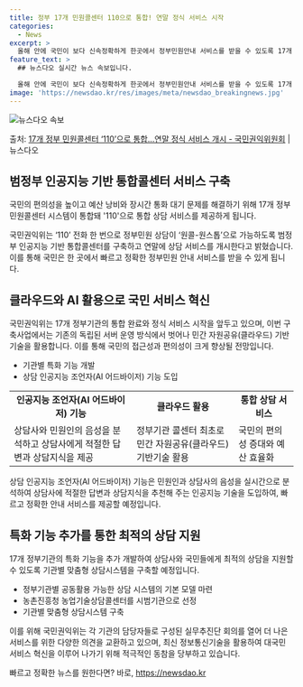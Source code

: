 ```yaml
---
title: 정부 17개 민원콜센터 110으로 통합! 연말 정식 서비스 시작
categories:
  - News
excerpt: >
  올해 안에 국민이 보다 신속정확하게 한곳에서 정부민원안내 서비스를 받을 수 있도록 17개 정부 부처 민원콜센…
feature_text: >
  ## 뉴스다오 실시간 뉴스 속보입니다.

  올해 안에 국민이 보다 신속정확하게 한곳에서 정부민원안내 서비스를 받을 수 있도록 17개 정부 부처 민원콜센…
image: 'https://newsdao.kr/res/images/meta/newsdao_breakingnews.jpg'
---
```


![뉴스다오 속보](https://newsdao.kr/res/images/meta/newsdao_breakingnews.jpg)

<p>출처: <a href="https://newsdao.kr/3006" rel="dofollow">17개 정부 민원콜센터 ‘110’으로 통합…연말 정식 서비스 개시 - 국민권익위원회</a> | 뉴스다오</p>

<h2 data-ke-size="size26">범정부 인공지능 기반 통합콜센터 서비스 구축</h2>
국민의 편의성을 높이고 예산 낭비와 장시간 통화 대기 문제를 해결하기 위해 17개 정부 민원콜센터 시스템이 통합돼 '110'으로 통합 상담 서비스를 제공하게 됩니다.

<p data-ke-size="size16">
국민권익위는 ‘110’ 전화 한 번으로 정부민원 상담이 ‘원콜-원스톱’으로 가능하도록 범정부 인공지능 기반 통합콜센터를 구축하고 연말에 상담 서비스를 개시한다고 밝혔습니다. 이를 통해 국민은 한 곳에서 빠르고 정확한 정부민원 안내 서비스를 받을 수 있게 됩니다.
</p>

<h2 data-ke-size="size26">클라우드와 AI 활용으로 국민 서비스 혁신</h2>
국민권익위는 17개 정부기관의 통합 완료와 정식 서비스 시작을 앞두고 있으며, 이번 구축사업에서는 기존의 독립된 서버 운영 방식에서 벗어나 민간 자원공유(클라우드) 기반기술을 활용합니다. 이를 통해 국민의 접근성과 편의성이 크게 향상될 전망입니다.

<ul>
  <li>기관별 특화 기능 개발</li>
  <li>상담 인공지능 조언자(AI 어드바이저) 기능 도입</li>
</ul>

<table style="width: 100%;">
<tbody>
<tr>
<td style="text-align: center; height: 17px;"><b>인공지능 조언자(AI 어드바이저) 기능</b></td>
<td style="text-align: center; height: 17px;"><b>클라우드 활용</b></td>
<td style="text-align: center; height: 17px;"><b>통합 상담 서비스</b></td>
</tr>
<tr>
<td style="height: 17px;">상담사와 민원인의 음성을 분석하고 상담사에게 적절한 답변과 상담지식을 제공</td>
<td style="height: 17px;">정부기관 콜센터 최초로 민간 자원공유(클라우드) 기반기술 활용</td>
<td style="height: 17px;">국민의 편의성 증대와 예산 효율화</td>
</tr>
</tbody>
</table>
<p data-ke-size="size16">
상담 인공지능 조언자(AI 어드바이저) 기능은 민원인과 상담사의 음성을 실시간으로 분석하여 상담사에 적절한 답변과 상담지식을 추천해 주는 인공지능 기술을 도입하여, 빠르고 정확한 안내 서비스를 제공할 예정입니다.
</p>

<h2 data-ke-size="size26">특화 기능 추가를 통한 최적의 상담 지원</h2>
17개 정부기관의 특화 기능을 추가 개발하여 상담사와 국민들에게 최적의 상담을 지원할 수 있도록 기관별 맞춤형 상담시스템을 구축할 예정입니다.

<ul>
  <li>정부기관별 공동활용 가능한 상담 시스템의 기본 모델 마련</li>
  <li>농촌진흥청 농업기술상담콜센터를 시범기관으로 선정</li>
  <li>기관별 맞춤형 상담시스템 구축</li>
</ul>

<p data-ke-size="size16">
이를 위해 국민권익위는 각 기관의 담당자들로 구성된 실무추진단 회의를 열어 더 나은 서비스를 위한 다양한 의견을 교환하고 있으며, 최신 정보통신기술을 활용하여 대국민 서비스 혁신을 이루어 나가기 위해 적극적인 동참을 당부하고 있습니다.
</p> 

빠르고 정확한 뉴스를 원한다면? 바로, <a href="https://newsdao.kr" rel="dofollow">https://newsdao.kr</a>


    
